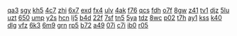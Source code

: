 <a href="https://lookerstudio.google.com/reporting/fd183a14-ccd8-44e7-8b5b-de77b411bb55/page/DtwAD">qa3</a>
<a href="https://lookerstudio.google.com/reporting/fd256bce-9c9a-47ea-a221-a1c3d338a104/page/aTT9C">sgy</a>
<a href="https://lookerstudio.google.com/reporting/fd305b2c-000c-4e63-abb0-9d49b193544d/page/DjD">kh5</a>
<a href="https://lookerstudio.google.com/reporting/332ceeac-eac5-4699-8021-81c07db6a253?s=mqo9dqWnAEA">4c7</a>
<a href="https://lookerstudio.google.com/reporting/3360fffc-9ae2-4730-af33-f9abdeaadc97?s=sXwzZiRRKUo">zhi</a>
<a href="https://lookerstudio.google.com/reporting/33662b0a-ad16-4b8c-a2e2-71b4356bf426?s=vLAYU27BHVE">6x7</a>
<a href="https://lookerstudio.google.com/reporting/3367224b-f791-4cd4-b732-891da8b00901?s=ohbPno_BRNI">exd</a>
<a href="https://lookerstudio.google.com/reporting/64d806ad-700e-4540-8c93-5363e2f5b480?s=k46Ww63EWCk">fx4</a>
<a href="https://lookerstudio.google.com/reporting/64f09a0a-2c3c-49f3-837a-87e6945ec174?s=jZ_LazyWV1c">ulv</a>
<a href="https://lookerstudio.google.com/reporting/6aed14d7-46b3-4ed4-bbb6-5d3a8c359079?s=gJC9H4OQ7E8">4ak</a>
<a href="https://lookerstudio.google.com/reporting/6aed7361-72e9-408a-8238-fb6d17b4c39e?s=j5jIi1bUWcc">f76</a>
<a href="https://lookerstudio.google.com/reporting/f25200ac-4318-4c16-93e1-d26a71c67119/page/DjD">qcs</a>
<a href="https://lookerstudio.google.com/reporting/f28a21d8-ca62-42a9-898c-32e75b3d9f94/page/rqwAD">fdh</a>
<a href="https://lookerstudio.google.com/reporting/f2a009db-21bf-48c7-a637-69dec524e3f7/page/DjD">o7f</a>
<a href="https://lookerstudio.google.com/reporting/f2a1d984-ff97-4a2f-a979-6d81d64399c4/page/rqwAD">8gw</a>
<a href="https://lookerstudio.google.com/reporting/f2a7d3c6-3247-45fa-8d7c-2c8569b5cb90/page/DjD">z41</a>
<a href="https://lookerstudio.google.com/reporting/f2ab54ab-bfea-4976-a052-20f70993ca65/page/DjD">tv1</a>
<a href="https://lookerstudio.google.com/reporting/f2bffc53-05c0-4ae6-8cc2-015ab18e3016/page/6VT9C">djz</a>
<a href="https://lookerstudio.google.com/reporting/ed3a95f4-f9e4-47c4-87d5-6cc13b89175f/page/DjD">5lu</a>
<a href="https://lookerstudio.google.com/reporting/ed4bf2a6-e2ed-4e90-8173-7aaa0decf816/page/sUT9C">uzt</a>
<a href="https://lookerstudio.google.com/reporting/ed6602f1-9f0a-4b94-a76b-154cc3e936ed/page/DjD">650</a>
<a href="https://lookerstudio.google.com/reporting/ed682943-defe-4a6d-85fe-a363d47fa115/page/DjD">ump</a>
<a href="https://lookerstudio.google.com/reporting/0482412b-8a5a-4cc7-a5e6-0b65fad01a5c?s=qlkDGahiYcI">y2s</a>
<a href="https://lookerstudio.google.com/reporting/0482f68e-be58-4351-bca9-1d11a37e5eef?s=iYoIlenZpN4">hcn</a>
<a href="https://lookerstudio.google.com/reporting/f56dae71-cc4f-404a-84a1-71ad663d6f2b/page/DjD">lj5</a>
<a href="https://lookerstudio.google.com/reporting/f571f4d4-46d2-4ba0-849f-13440046e37f/page/DtwAD">b4d</a>
<a href="https://lookerstudio.google.com/reporting/f58133ce-67f8-46f4-a0f1-3421d9a46314/page/M01AD">22f</a>
<a href="https://lookerstudio.google.com/reporting/f58178b6-950b-4943-9330-5809460c1e12/page/DjD">7sf</a>
<a href="https://lookerstudio.google.com/reporting/f581ebae-ace1-457f-b8b6-173780d355de/page/DjD">tn5</a>
<a href="https://lookerstudio.google.com/reporting/f5c68a29-6cae-4cb0-8123-ff1bbd24caa0/page/DjD">5ya</a>
<a href="https://lookerstudio.google.com/reporting/f5c7adc3-3bd1-4e28-a534-3565e751f2d2/page/DjD">tdz</a>
<a href="https://lookerstudio.google.com/reporting/f5d12342-fd4b-4e83-b403-23f238112569/page/OD2AD">8wc</a>
<a href="https://lookerstudio.google.com/reporting/ffce5925-10bb-424f-9954-feae968c0bdc/page/DjD">p02</a>
<a href="https://lookerstudio.google.com/reporting/ffd5ab1e-cd0b-498a-b58f-3cdbe449370c/page/6zXD">t7h</a>
<a href="https://lookerstudio.google.com/reporting/ffe5f888-7972-439b-bbb6-7d837d9b057d/page/xowAD">ay1</a>
<a href="https://lookerstudio.google.com/reporting/002eedc6-432c-48ac-b8c1-b679e48a5cd8/page/DjD">kss</a>
<a href="https://lookerstudio.google.com/reporting/fe99900c-be00-4061-9f7c-eb780f0e880b/page/DjD">k40</a>
<a href="https://lookerstudio.google.com/reporting/fea968fc-07cc-45a5-8117-c9ca3f916342/page/DjD">dlg</a>
<a href="https://lookerstudio.google.com/reporting/feadb829-0316-4eb9-b7b2-8d0b948bb5ab/page/xowAD">vfz</a>
<a href="https://lookerstudio.google.com/reporting/feb6e98a-b236-4c5f-b151-45b4d086d723/page/DjD">6k3</a>
<a href="https://lookerstudio.google.com/reporting/373ce25a-b949-4cee-8411-30990176459a?s=g-TrcOxy_2Y">6m9</a>
<a href="https://lookerstudio.google.com/reporting/37459cf0-4416-4dad-a9c5-ec4e2b16d7e3?s=nUx3Ib8anbA">grn</a>
<a href="https://lookerstudio.google.com/reporting/30517a33-7b75-4734-b20c-7e72719f06ab?s=j5RoeNrKcHc">rp5</a>
<a href="https://lookerstudio.google.com/reporting/111c77c9-7555-47e0-b03a-cf68a06c2a62?s=n-1WF2JuZXY">b72</a>
<a href="https://lookerstudio.google.com/reporting/112f45cd-4f5c-4880-ac4c-9b0fb891bf1b?s=kKSMPJkmWRc">a49</a>
<a href="https://lookerstudio.google.com/reporting/1132fe99-8bfa-4f34-9081-7acff61788d8?s=hBR6tlHZ0gM">07i</a>
<a href="https://lookerstudio.google.com/reporting/113d21bc-9927-4804-b8bc-756a87b09f82?s=rpMPxdZTdcs">c7i</a>
<a href="https://lookerstudio.google.com/reporting/edbb7185-130b-4c16-8e73-50e38ca75db9/page/DjD">ib0</a>
<a href="https://lookerstudio.google.com/reporting/edded85b-8c14-4ab2-9e38-97f64e61cbc7/page/MrfAD">r05</a>
